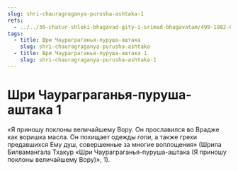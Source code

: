 ```yaml
---
slug: shri-chauragraganya-purusha-ashtaka-1
refs:
  - ../../30-chatur-shloki-bhagavad-gity-i-srimad-bhagavatam/499-1982-04-18-a1-obyasnenie-stihov-10-11-i-10-10-chaturshloki-bhagavad-gity.md
tags:
  - title: Шри Чаураграганья-пуруша-аштака
    slug: shri-chauragraganya-purusha-ashtaka
  - title: Шри Чаураграганья-пуруша-аштака 1
    slug: shri-chauragraganya-purusha-ashtaka-1
---
```


# Шри Чаураграганья-пуруша-аштака 1

«Я приношу поклоны величайшему Вору. Он прославился во Врадже как воришка масла. Он похищает одежды *гопи*, а также грехи предавшихся Ему душ, совершенные за многие воплощения» (Шрила Билвамангала Тхакур «Шри Чаураграганья-пуруша-аштака (Я приношу поклоны величайшему Вору)», 1).


